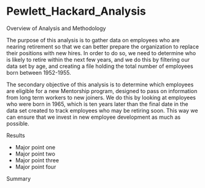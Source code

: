 # Pewlett_Hackard_Analysis

Overview of Analysis and Methodology

The purpose of this analysis is to gather data on employees who are nearing retirement so that we can better prepare the organization to replace their positions with new hires. In order to do so, we need to determine who is likely to retire within the next few years, and we do this by filtering our data set by age, and creating a file holding the total number of employees born between 1952-1955. 

The secondary objective of this analysis is to determine which employees are eligible for a new Mentorship program, designed to pass on information from long term workers to new joiners. We do this by looking at employees who were born in 1965, which is ten years later than the final date in the data set created to track employees who may be retiring soon. This way we can ensure that we invest in new employee development as much as possible. 

Results

* Major point one
* Major point two
* Major point three
* Major point four

Summary
